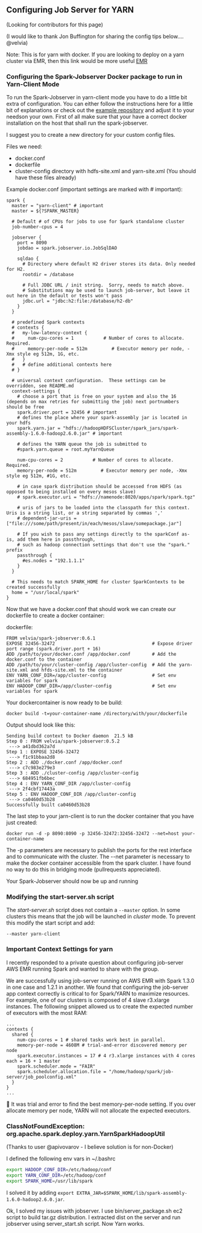 ## Configuring Job Server for YARN

(Looking for contributors for this page)

(I would like to thank Jon Buffington for sharing the config tips below.... @velvia)

Note:  This is for yarn with docker.  If you are looking to deploy on a yarn cluster via EMR, then this link would be more useful [EMR](https://github.com/spark-jobserver/spark-jobserver/blob/master/doc/EMR.md)

### Configuring the Spark-Jobserver Docker package to run in Yarn-Client Mode

To run the Spark-Jobserver in yarn-client mode you have to do a little bit extra of configuration.
You can either follow the instructions here for a little bit of explanations or check out the [example repository](https://github.com/MeiSign/spark-jobserver-yarn-client-example) and adjust it to your needson your own.
First of all make sure that your have a correct docker installation on the host that shall run the spark-jobserver.

I suggest you to create a new directory for your custom config files.

Files we need:
- docker.conf
- dockerfile
- cluster-config directory with hdfs-site.xml and yarn-site.xml (You should have these files already)

Example docker.conf (important settings are marked with # important):

    spark {
      master = "yarn-client" # important
      master = ${?SPARK_MASTER}
    
      # Default # of CPUs for jobs to use for Spark standalone cluster
      job-number-cpus = 4

      jobserver {
        port = 8090
        jobdao = spark.jobserver.io.JobSqlDAO

        sqldao {
          # Directory where default H2 driver stores its data. Only needed for H2.
          rootdir = /database

          # Full JDBC URL / init string.  Sorry, needs to match above.
          # Substitutions may be used to launch job-server, but leave it out here in the default or tests won't pass
          jdbc.url = "jdbc:h2:file:/database/h2-db"
        }
      }

      # predefined Spark contexts
      # contexts {
      #   my-low-latency-context {
      #     num-cpu-cores = 1           # Number of cores to allocate.  Required.
      #     memory-per-node = 512m         # Executor memory per node, -Xmx style eg 512m, 1G, etc.
      #   }
      #   # define additional contexts here
      # }

      # universal context configuration.  These settings can be overridden, see README.md
      context-settings {
        # choose a port that is free on your system and also the 16 (depends on max retries for submitting the job) next portnumbers should be free 
        spark.driver.port = 32456 # important
        # defines the place where your spark-assembly jar is located in your hdfs
        spark.yarn.jar = "hdfs://hadoopHDFSCluster/spark_jars/spark-assembly-1.6.0-hadoop2.6.0.jar" # important
        
        # defines the YARN queue the job is submitted to
        #spark.yarn.queue = root.myYarnQueue

        num-cpu-cores = 2           # Number of cores to allocate.  Required.
        memory-per-node = 512m         # Executor memory per node, -Xmx style eg 512m, #1G, etc.
    
        # in case spark distribution should be accessed from HDFS (as opposed to being installed on every mesos slave)
        # spark.executor.uri = "hdfs://namenode:8020/apps/spark/spark.tgz"

        # uris of jars to be loaded into the classpath for this context. Uris is a string list, or a string separated by commas ','
        # dependent-jar-uris = ["file:///some/path/present/in/each/mesos/slave/somepackage.jar"]

        # If you wish to pass any settings directly to the sparkConf as-is, add them here in passthrough,
        # such as hadoop connection settings that don't use the "spark." prefix
        passthrough {
          #es.nodes = "192.1.1.1"
        }
      }

      # This needs to match SPARK_HOME for cluster SparkContexts to be created successfully
      home = "/usr/local/spark"
    }

Now that we have a docker.conf that should work we can create our dockerfile to create a docker container:

dockerfile:

    FROM velvia/spark-jobserver:0.6.1
    EXPOSE 32456-32472                                    # Expose driver port range (spark.driver.port + 16)
    ADD /path/to/your/docker.conf /app/docker.conf        # Add the docker.conf to the container
    ADD /path/to/your/cluster-config /app/cluster-config  # Add the yarn-site.xml and hfds-site.xml to the container
    ENV YARN_CONF_DIR=/app/cluster-config                 # Set env variables for spark
    ENV HADOOP_CONF_DIR=/app/cluster-config               # Set env variables for spark
    
Your dockercontainer is now ready to be build:
    
    docker build -t=your-container-name /directory/with/your/dockerfile

Output should look like this:

    Sending build context to Docker daemon  21.5 kB
    Step 0 : FROM velvia/spark-jobserver:0.5.2
     ---> a41dbd362a7d
    Step 1 : EXPOSE 32456-32472
     ---> f1c91bbaa2d8
    Step 2 : ADD ./docker.conf /app/docker.conf
     ---> c7c983e279e3
    Step 3 : ADD ./cluster-config /app/cluster-config
     ---> 684951fb6bec
    Step 4 : ENV YARN_CONF_DIR /app/cluster-config
     ---> 2f4cbf17443a
    Step 5 : ENV HADOOP_CONF_DIR /app/cluster-config
     ---> ca0460d53b28
    Successfully built ca0460d53b28

The last step to your jarn-client is to run the docker container that you have just created:

    docker run -d -p 8090:8090 -p 32456-32472:32456-32472 --net=host your-container-name
    
  The -p parameters are necessary to publish the ports for the rest interface and to communicate with the cluster.
  The --net parameter is necessary to make the docker container accessible from the spark cluster. I have found no way to do this in bridging mode (pullrequests appreciated).
  
Your Spark-Jobserver should now be up and running

### Modifying the start-server.sh script

The _start-server.sh_ script does not contain a ```--master``` option. In some clusters this means that the job will be launched in _cluster_ mode. To prevent this modify the start script and add: 

```
--master yarn-client
```

### Important Context Settings for yarn

I recently responded to a private question about configuring job-server AWS EMR running Spark and wanted to share with the group.

We are successfully using job-server running on AWS EMR with Spark 1.3.0 in one case and 1.2.1 in another. We found that configuring the job-server app context correctly is critical to for Spark/YARN to maximize resources. For example, one of our clusters is composed of 4 slave r3.xlarge instances. The following snippet allowed us to create the expected number of executors with the most RAM:

```
...
contexts {
  shared {
    num-cpu-cores = 1 # shared tasks work best in parallel.
    memory-per-node = 4608M # trial-and-error discovered memory per node
    spark.executor.instances = 17 # 4 r3.xlarge instances with 4 cores each = 16 + 1 master
    spark.scheduler.mode = "FAIR"
    spark.scheduler.allocation.file = "/home/hadoop/spark/job-server/job_poolconfig.xml"
  }
}
...
```

It was trial and error to find the best memory-per-node setting. If you over allocate memory per node, YARN will not allocate the expected executors.

### ClassNotFoundException: org.apache.spark.deploy.yarn.YarnSparkHadoopUtil

(Thanks to user @apivovarov - I believe solution is for non-Docker)

I defined the following env vars in ~/.bashrc

```bash
export HADOOP_CONF_DIR=/etc/hadoop/conf
export YARN_CONF_DIR=/etc/hadoop/conf
export SPARK_HOME=/usr/lib/spark
```

I solved it by adding `export EXTRA_JAR=$SPARK_HOME/lib/spark-assembly-1.6.0-hadoop2.6.0.jar`.

Ok, I solved my issues with jobserver. I use bin/server_package.sh ec2 script to build tar.gz distribution. I extracted dist on the server and run jobserver using server_start.sh script. Now Yarn works.
